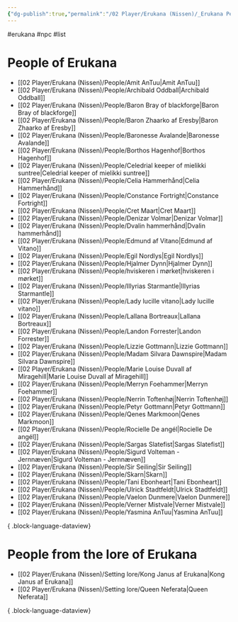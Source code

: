 ```yaml
---
{"dg-publish":true,"permalink":"/02 Player/Erukana (Nissen)/_Erukana People List/"}
---
```


#erukana #npc #list 

# People of Erukana 
- [[02 Player/Erukana (Nissen)/People/Amit AnTuu\|Amit AnTuu]]
- [[02 Player/Erukana (Nissen)/People/Archibald Oddball\|Archibald Oddball]]
- [[02 Player/Erukana (Nissen)/People/Baron Bray of blackforge\|Baron Bray of blackforge]]
- [[02 Player/Erukana (Nissen)/People/Baron Zhaarko af Eresby\|Baron Zhaarko af Eresby]]
- [[02 Player/Erukana (Nissen)/People/Baronesse Avalande\|Baronesse Avalande]]
- [[02 Player/Erukana (Nissen)/People/Borthos Hagenhof\|Borthos Hagenhof]]
- [[02 Player/Erukana (Nissen)/People/Celedrial keeper of mielikki suntree\|Celedrial keeper of mielikki suntree]]
- [[02 Player/Erukana (Nissen)/People/Celia Hammerhånd\|Celia Hammerhånd]]
- [[02 Player/Erukana (Nissen)/People/Constance Fortright\|Constance Fortright]]
- [[02 Player/Erukana (Nissen)/People/Cret Maart\|Cret Maart]]
- [[02 Player/Erukana (Nissen)/People/Denizar Volmar\|Denizar Volmar]]
- [[02 Player/Erukana (Nissen)/People/Dvalin hammerhånd\|Dvalin hammerhånd]]
- [[02 Player/Erukana (Nissen)/People/Edmund af Vitano\|Edmund af Vitano]]
- [[02 Player/Erukana (Nissen)/People/Egil Nordlys\|Egil Nordlys]]
- [[02 Player/Erukana (Nissen)/People/Hjalmer Dynn\|Hjalmer Dynn]]
- [[02 Player/Erukana (Nissen)/People/hviskeren i mørket\|hviskeren i mørket]]
- [[02 Player/Erukana (Nissen)/People/Illyrias Starmantle\|Illyrias Starmantle]]
- [[02 Player/Erukana (Nissen)/People/Lady lucille vitano\|Lady lucille vitano]]
- [[02 Player/Erukana (Nissen)/People/Lallana Bortreaux\|Lallana Bortreaux]]
- [[02 Player/Erukana (Nissen)/People/Landon Forrester\|Landon Forrester]]
- [[02 Player/Erukana (Nissen)/People/Lizzie Gottmann\|Lizzie Gottmann]]
- [[02 Player/Erukana (Nissen)/People/Madam Silvara Dawnspire\|Madam Silvara Dawnspire]]
- [[02 Player/Erukana (Nissen)/People/Marie Louise Duvall af Miragehill\|Marie Louise Duvall af Miragehill]]
- [[02 Player/Erukana (Nissen)/People/Merryn Foehammer\|Merryn Foehammer]]
- [[02 Player/Erukana (Nissen)/People/Nerrin Toftenhøj\|Nerrin Toftenhøj]]
- [[02 Player/Erukana (Nissen)/People/Petyr Gottmann\|Petyr Gottmann]]
- [[02 Player/Erukana (Nissen)/People/Qenes Markmoon\|Qenes Markmoon]]
- [[02 Player/Erukana (Nissen)/People/Rocielle De angél\|Rocielle De angél]]
- [[02 Player/Erukana (Nissen)/People/Sargas Slatefist\|Sargas Slatefist]]
- [[02 Player/Erukana (Nissen)/People/Sigurd Volteman - Jernnæven\|Sigurd Volteman - Jernnæven]]
- [[02 Player/Erukana (Nissen)/People/Sir Seiling\|Sir Seiling]]
- [[02 Player/Erukana (Nissen)/People/Skarn\|Skarn]]
- [[02 Player/Erukana (Nissen)/People/Tani Ebonheart\|Tani Ebonheart]]
- [[02 Player/Erukana (Nissen)/People/Ulrick Stadtfeldt\|Ulrick Stadtfeldt]]
- [[02 Player/Erukana (Nissen)/People/Vaelon Dunmere\|Vaelon Dunmere]]
- [[02 Player/Erukana (Nissen)/People/Verner Mistvale\|Verner Mistvale]]
- [[02 Player/Erukana (Nissen)/People/Yasmina AnTuu\|Yasmina AnTuu]]

{ .block-language-dataview}

# People from the lore of Erukana 
- [[02 Player/Erukana (Nissen)/Setting lore/Kong Janus af Erukana\|Kong Janus af Erukana]]
- [[02 Player/Erukana (Nissen)/Setting lore/Queen Neferata\|Queen Neferata]]

{ .block-language-dataview}
